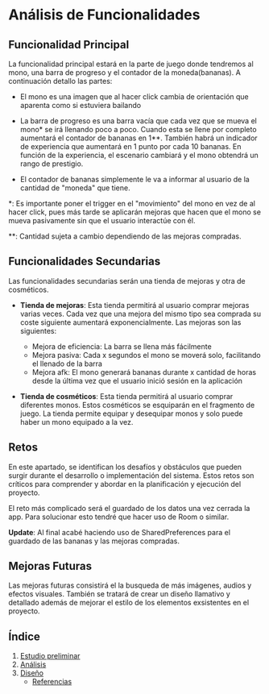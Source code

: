 # Análisis de Funcionalidades

## Funcionalidad Principal

La funcionalidad principal estará en la parte de juego donde tendremos al mono, una barra de progreso y el contador de la moneda(bananas). A continuación detallo las partes:

- El mono es una imagen que al hacer click cambia de orientación que aparenta como si estuviera bailando

- La barra de progreso es una barra vacía que cada vez que se mueva el mono* se irá llenando poco a poco. Cuando esta se llene por completo aumentará el contador de bananas en 1**. También habrá un indicador de experiencia que aumentará en 1 punto por cada 10 bananas. En función de la experiencia, el escenario cambiará y el mono obtendrá un rango de prestigio.

- El contador de bananas simplemente le va a informar al usuario de la cantidad de "moneda" que tiene.

*: Es importante poner el trigger en el "movimiento" del mono en vez de al hacer click, pues más tarde se aplicarán mejoras que hacen que el mono se mueva pasivamente sin que el usuario interactúe con él.

**: Cantidad sujeta a cambio dependiendo de las mejoras compradas.

## Funcionalidades Secundarias

Las funcionalidades secundarias serán una tienda de mejoras y otra de cosméticos.

* **Tienda de mejoras**: Esta tienda permitirá al usuario comprar mejoras varias veces. Cada vez que una mejora del mismo tipo sea comprada su coste siguiente aumentará exponencialmente. Las mejoras son las siguientes:

    - Mejora de eficiencia: La barra se llena más fácilmente
    - Mejora pasiva: Cada x segundos el mono se moverá solo, facilitando el llenado de la barra
    - Mejora afk: El mono generará bananas durante x cantidad de horas desde la última vez que el usuario inició sesión en la aplicación


* **Tienda de cosméticos**: Esta tienda permitirá al usuario comprar diferentes monos. Estos cosméticos se esquiparán en el fragmento de juego. La tienda permite equipar y desequipar monos y solo puede haber un mono equipado a la vez.

## Retos

En este apartado, se identifican los desafíos y obstáculos que pueden surgir durante el desarrollo o implementación del sistema. Estos retos son críticos para comprender y abordar en la planificación y ejecución del proyecto.

El reto más complicado será el guardado de los datos una vez cerrada la app. Para solucionar esto tendré que hacer uso de Room o similar.

**Update**: Al final acabé haciendo uso de SharedPreferences para el guardado de las bananas y las mejoras compradas.


## Mejoras Futuras

Las mejoras futuras consistirá el la busqueda de más imágenes, audios y efectos visuales. También se tratará de crear un diseño llamativo y detallado además de mejorar el estilo de los elementos exsistentes en el proyecto.

## Índice

1. [Estudio preliminar](1.descripcion.md)
2. [Análisis](2.analisis.md)
3. [Diseño](3.disenho.md)
   - [Referencias](referencias.md)